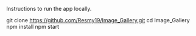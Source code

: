 Instructions to run the app locally.

git clone https://github.com/Resmy19/Image_Gallery.git
cd Image_Gallery
npm install
npm start